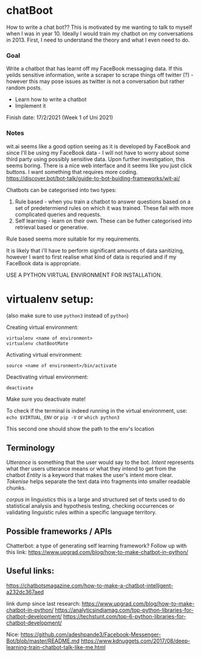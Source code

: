 # chatBoot

How to write a chat bot?? This is motivated by me wanting to talk to myself when I was in year 10. Ideally I would train my chatbot on my conversations in 2013. First, I need to understand the theory and what I even need to do.

### Goal ###
Write a chatbot that has learnt off my FaceBook messaging data. If this yeilds sensitive information, write a scraper to scrape things off twitter (?) - however this may pose issues as twitter is not a conversation but rather random posts. 

- Learn how to write a chatbot
- Implement it

Finish date: 17/2/2021 (Week 1 of Uni 2021)


### Notes

wit.ai seems like a good option seeing as it is developed by FaceBook and since I'll be using my FaceBook data - I will not have to worry about some third party using possibly sensitive data. Upon further investigation, this seems boring. There is a nice web interface and it seems like you just click buttons.
I want something that requires more coding.
https://discover.bot/bot-talk/guide-to-bot-buiding-frameworks/wit-ai/

Chatbots can be categorised into two types:
1. Rule based - when you train a chatbot to answer questions based on a set of predetermiend rules on which it was trained. These fail with more complicated queries and requests.
2. Self learning - learn on their own. These can be futher categorised into retrieval based or generative. 

Rule based seems more suitable for my requirements. 

It is likely that i'll have to perform significant amounts of data sanitizing, however I want to first realise what kind of data is requried and if my FaceBook data is appropriate. 

USE A PYTHON VIRTUAL ENVIRONMENT FOR INSTALLATION.

# virtualenv setup:
(also make sure to use `python3` instead of `python`)

Creating virtual environment:
```
virtualenv <name of environment>
virtualenv chatBootMate
```
Activating virtual environment:
```
source <name of environment>/bin/activate
```
Deactivating virtual environment:
```
deactivate
```
Make sure you deactivate mate!

To check if the terminal is indeed running in the virtual environment, use: 
`echo $VIRTUAL_ENV` or `pip -V` or `which python3`

This second one should show the path to the env's location

## Terminology

_Utterance_ is something that the user would say to the bot.
_Intent_ represents what ther users utterance means or what they intend to get from the chatbot
_Entity_ is a keyword that makes the user's intent more clear.
_Tokenise_ helps separate the text data into fragments into smaller readable chunks. 

_corpus_ in linguistics this is a large and structured set of texts used to do statistical analysis and hypothesis testing, checking occurrences or validating linguistic rules within a specific language territory.

## Possible frameworks / APIs

Chatterbot: a type of generating self learning framework?
Follow up with this link: https://www.upgrad.com/blog/how-to-make-chatbot-in-python/

## Useful links:
https://chatbotsmagazine.com/how-to-make-a-chatbot-intelligent-a232dc367aed

link dump since last research:
https://www.upgrad.com/blog/how-to-make-chatbot-in-python/
https://analyticsindiamag.com/top-python-libraries-for-chatbot-development/
https://techstunt.com/top-6-python-libraries-for-chatbot-development/

Nice:
https://github.com/adeshpande3/Facebook-Messenger-Bot/blob/master/README.md
https://www.kdnuggets.com/2017/08/deep-learning-train-chatbot-talk-like-me.html